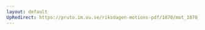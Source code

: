 ```yaml
---
layout: default
UpRedirect: https://pruto.im.uu.se/riksdagen-motions-pdf/1870/mot_1870__ak__173/mot_1870__ak__173-003.pdf
---
```

